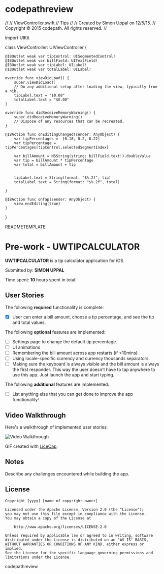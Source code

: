 # codepathreview
//
//  ViewController.swift
//  Tips
//
//  Created by Simon Uppal on 12/5/15.
//  Copyright © 2015 codepath. All rights reserved.
//

import UIKit

class ViewController: UIViewController
    {

    @IBOutlet weak var tipControl: UISegmentedControl!
    @IBOutlet weak var billField: UITextField!
    @IBOutlet weak var tipLabel: UILabel!
    @IBOutlet weak var totalLabel: UILabel!
    
    override func viewDidLoad() {
        super.viewDidLoad()
        // Do any additional setup after loading the view, typically from a nib.
        tipLabel.text = "$0.00"
        totalLabel.text = "$0.00"
    }

    override func didReceiveMemoryWarning() {
        super.didReceiveMemoryWarning()
        // Dispose of any resources that can be recreated.
    }

    @IBAction func onEditingChanged(sender: AnyObject) {
        var tipPercentages =  [0.18, 0.2, 0.22]
        var tipPercentage = tipPercentages[tipControl.selectedSegmentIndex]
        
        var billAmount = NSString(string: billField.text!).doubleValue
        var tip = billAmount * tipPercentage
        var total = billAmount + tip
        
        
        tipLabel.text = String(format: "$%.2f", tip)
        totalLabel.text = String(format: "$%.2f", total)
        
    }
    
    @IBAction func onTap(sender: AnyObject) {
        view.endEditing(true)
    }

}

READMETEMPLATE

# Pre-work - UWTIPCALCULATOR

**UWTIPCALCULATOR** is a tip calculator application for iOS.

Submitted by: **SIMON UPPAL**

Time spent: **10** hours spent in total

## User Stories

The following **required** functionality is complete:
* [X] User can enter a bill amount, choose a tip percentage, and see the tip and total values.

The following **optional** features are implemented:
* [ ] Settings page to change the default tip percentage.
* [ ] UI animations
* [ ] Remembering the bill amount across app restarts (if <10mins)
* [ ] Using locale-specific currency and currency thousands separators.
* [ ] Making sure the keyboard is always visible and the bill amount is always the first responder. This way the user doesn't have to tap anywhere to use this app. Just launch the app and start typing.

The following **additional** features are implemented:

- [ ] List anything else that you can get done to improve the app functionality!

## Video Walkthrough 

Here's a walkthrough of implemented user stories:

<img src='http://i.imgur.com/link/to/your/gif/file.gif' title='Video Walkthrough' width='' alt='Video Walkthrough' />

GIF created with [LiceCap](http://www.cockos.com/licecap/).

## Notes

Describe any challenges encountered while building the app.

## License

    Copyright [yyyy] [name of copyright owner]

    Licensed under the Apache License, Version 2.0 (the "License");
    you may not use this file except in compliance with the License.
    You may obtain a copy of the License at

        http://www.apache.org/licenses/LICENSE-2.0

    Unless required by applicable law or agreed to in writing, software
    distributed under the License is distributed on an "AS IS" BASIS,
    WITHOUT WARRANTIES OR CONDITIONS OF ANY KIND, either express or implied.
    See the License for the specific language governing permissions and
    limitations under the License.











codepathreview

